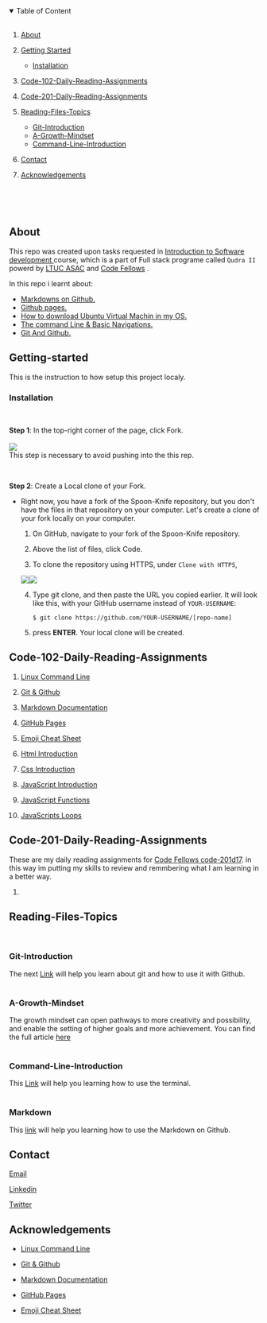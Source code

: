 
<details open>
<summary>Table of Content</summary>
<br>

1. [About](#About)

    <!-- - [Built With](#) -->

2. [Getting Started](#Getting-started)
    - [Installation](#Installation)

2. [Code-102-Daily-Reading-Assignments](#Code-102-Daily-Reading-Assignments)

2. [Code-201-Daily-Reading-Assignments](#Code-201-Daily-Reading-Assignments)
    

3. [Reading-Files-Topics](#Reading-Files-Topics) 
    - [Git-Introduction](#Git-Introduction)
    - [A-Growth-Mindset](#A-Growth-Mindset)
    - [Command-Line-Introduction](#Command-Line-Introduction
)
4. [Contact](#Contact)
5. [Acknowledgements](#Acknowledgements)
</details>


<br>
<br>
<br>

## About 
This repo was created upon tasks requested in [Introduction to Software development ](https://asac.ltuc.com/courses/code-102-intro-to-software-development/) course, which is a part of Full stack programe called `Qudra II` powerd by [LTUC ASAC](https://asac.ltuc.com/) and [Code Fellows](https://www.codefellows.org/) .

In this repo i learnt about:
- [Markdowns on Github.](https://docs.github.com/en/github/writing-on-github/basic-writing-and-formatting-syntax)
- [Github pages.](https://guides.github.com/features/pages/)
- [How to download Ubuntu Virtual Machin in my OS.](https://codefellows.github.io/setup-guide/)
- [The command Line & Basic Navigations.](https://ryanstutorials.net/linuxtutorial/commandline.php)
- [Git And Github.](https://blog.udemy.com/git-tutorial-a-comprehensive-guide/)

## Getting-started
This is the instruction to how setup this project localy.

### Installation 
<br>

**Step 1**: In the top-right corner of the page, click Fork.<br>
<br>
![](https://docs.github.com/assets/images/help/repository/fork_button.jpg)<br>
This step is necessary to avoid pushing into the this rep.

<br>

**Step 2**: Create a Local clone of your Fork.

- Right now, you have a fork of the Spoon-Knife repository, but you don't have the files in that repository on your computer. Let's create a clone of your fork locally on your computer.

    1. On GitHub, navigate to your fork of the Spoon-Knife repository.

    2. Above the list of files, click  Code.

    3. To clone the repository using HTTPS, under `Clone with HTTPS`,

    ![](https://docs.github.com/assets/images/help/repository/https-url-clone.png)![](https://docs.github.com/assets/images/help/repository/https-url-clone-cli.png)

    4. Type git clone, and then paste the URL you copied earlier. It will look like this, with your GitHub username instead of `YOUR-USERNAME`:

        ```
        $ git clone https://github.com/YOUR-USERNAME/[repo-name]

        ```
    
    5. press **ENTER**. Your local clone will be created.

## Code-102-Daily-Reading-Assignments
1. [Linux Command Line](https://ryanstutorials.net/linuxtutorial/commandline.php)
2. [Git & Github](https://blog.udemy.com/git-tutorial-a-comprehensive-guide/#1)

3. [Markdown Documentation](https://www.markdownguide.org/getting-started)

4. [GitHub Pages](https://pages.github.com/)

5. [Emoji Cheat Sheet](https://github.com/ikatyang/emoji-cheat-sheet/blob/master/README.md)

6. [Html Introduction](https://www.academia.edu/42962379/HTML_and_CSS_Design_and_Build_Websites_by_Duckett_Jon_Paperback)

7. [Css Introduction](https://www.academia.edu/42962379/HTML_and_CSS_Design_and_Build_Websites_by_Duckett_Jon_Paperback)

8. [JavaScript Introduction](https://www.academia.edu/25507004/Jon_Duckett_JavaScript_and_jQuery_Interactive_Front_End_Web_Development_Hardcover)

9. [JavaScript Functions](https://www.academia.edu/25507004/Jon_Duckett_JavaScript_and_jQuery_Interactive_Front_End_Web_Development_Hardcover)

10. [JavaScripts Loops](https://www.academia.edu/25507004/Jon_Duckett_JavaScript_and_jQuery_Interactive_Front_End_Web_Development_Hardcover)


## Code-201-Daily-Reading-Assignments
These are my daily reading assignments for [Code Fellows code-201d17](https://asac.ltuc.com/courses/code-201-foundations-of-software-development/). in this way im putting my skills to review and remmbering what I am learning in a better way.

1. 

## Reading-Files-Topics
<br>

### Git-Introduction 
The next [Link](https://ibrahimbanat.github.io/Reading-Notes/git-intro) will help you learn about git and how to use it with Github. 
<br>
<br>

### A-Growth-Mindset
The growth mindset can open pathways to more creativity and possibility, and enable the setting of higher goals and more achievement.
You can find the full article [here](https://ibrahimbanat.github.io/Reading-Notes/growth-mindset)
<br>
<br>


### Command-Line-Introduction 
This [Link](https://ibrahimbanat.github.io/Reading-Notes/theCodersComputer) will help you learning how to use the terminal.
<br>
<br>

### Markdown 
This [link](https://ibrahimbanat.github.io/Reading-Notes/Markdown) will help you learning how to use the Markdown on Github.

## Contact

[Email](Ibrahim.banat.97@gmail.com)

[Linkedin](https://www.linkedin.com/in/ibrahim-banat)
<br>

[Twitter](https://twitter.com/ibr_ba6)





## Acknowledgements

* [Linux Command Line](https://ryanstutorials.net/linuxtutorial/commandline.php)
* [Git & Github](https://blog.udemy.com/git-tutorial-a-comprehensive-guide/#1)

* [Markdown Documentation](https://www.markdownguide.org/getting-started)

* [GitHub Pages](https://pages.github.com/)

* [Emoji Cheat Sheet](https://github.com/ikatyang/emoji-cheat-sheet/blob/master/README.md)




